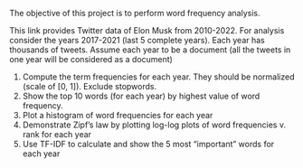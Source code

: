 The objective of this project is to perform word frequency analysis. 

This link provides Twitter data of Elon Musk from 2010-2022. For analysis consider the years 2017-2021 (last 5 complete years). Each year has thousands of tweets. Assume each year to be a document (all the tweets in one year will be considered as a document) 

1. Compute the term frequencies for each year. They should be normalized (scale of [0, 1]). Exclude stopwords.    
2. Show the top 10 words (for each year) by highest value of word frequency.    
3. Plot a histogram of word frequencies for each year     
4. Demonstrate Zipf’s law by plotting log-log plots of word frequencies v. rank for each year     
5. Use TF-IDF to calculate and show the 5 most “important” words for each year    
